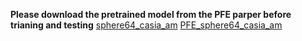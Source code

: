 **Please download the pretrained model from the PFE parper before trianing and testing**
[sphere64_casia_am](https://drive.google.com/file/d/1MiC_qCj5GFidWLtON9ekClOCJu6dPHT4/view)
[PFE_sphere64_casia_am](https://drive.google.com/file/d/1BeTUYnc__u1_cYEKoXqfGDQjdk2TChoD/view)
